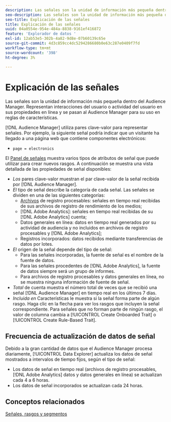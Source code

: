 ```yaml
---
description: Las señales son la unidad de información más pequeña dentro del Audience Manager. Representan interacciones del usuario o actividad del usuario en sus propiedades en línea y se pasan al Audience Manager para su uso en reglas de características.
seo-description: Las señales son la unidad de información más pequeña dentro del Audience Manager. Representan interacciones del usuario o actividad del usuario en sus propiedades en línea y se pasan al Audience Manager para su uso en reglas de características.
seo-title: Explicación de las señales
title: Explicación de las señales
uuid: 04a0554e-954e-484a-8838-9161ef416872
feature: 'Explorador de datos '
exl-id: 12ab53e5-302b-4a82-9d8e-07b60139c65e
source-git-commit: 4d3c859cc4dc5294286680b0e63c287e0409f7fd
workflow-type: tm+mt
source-wordcount: '398'
ht-degree: 3%

---
```


# Explicación de las señales

Las señales son la unidad de información más pequeña dentro del Audience Manager. Representan interacciones del usuario o actividad del usuario en sus propiedades en línea y se pasan al Audience Manager para su uso en reglas de características.

[!DNL Audience Manager] utiliza pares clave-valor para representar señales. Por ejemplo, la siguiente señal podría indicar que un visitante ha llegado a una página web que contiene componentes electrónicos:

* `page = electronics`

El [Panel de señales](../../features/data-explorer/data-explorer-signals-dashboard.md) muestra varios tipos de atributos de señal que puede utilizar para crear nuevos rasgos. A continuación se muestra una vista detallada de las propiedades de señal disponibles:

* *Los* pares clave-valor muestran el par clave-valor de la señal recibida por  [!DNL Audience Manager].
* *El* tipo de señal describe la categoría de cada señal. Las señales se dividen en una de las siguientes categorías:
   * [Archivos](/help/using/integration/media-data-integration/actionable-log-files.md) de registro procesables: señales en tiempo real recibidas de sus archivos de registro de rendimiento de los medios;
   * [!DNL Adobe Analytics]: señales en tiempo real recibidas de su  [!DNL Adobe Analytics] cuenta;
   * Datos generales en línea: datos en tiempo real generados por su actividad de audiencia y no incluidos en archivos de registro procesables y [!DNL Adobe Analytics];
   * Registros incorporados: datos recibidos mediante transferencias de datos por lotes.
* *El* origen de la señal depende del tipo de señal:
   * Para las señales incorporadas, la fuente de señal es el nombre de la fuente de datos.
   * Para las señales procedentes de [!DNL Adobe Analytics], la fuente de datos siempre será un grupo de informes.
   * Para archivos de registro procesables y datos generales en línea, no se muestra ninguna información de fuente de señal.
* *Total* de cuenta muestra el número total de veces que se recibió una señal  [!DNL Audience Manager] en tiempo real en los últimos 7 días.
* *Incluida en* Características le muestra si la señal forma parte de algún rasgo. Haga clic en la flecha para ver los rasgos que incluyen la señal correspondiente. Para señales que no forman parte de ningún rasgo, el valor de columna cambia a [!UICONTROL Create Onboarded Trait] o [!UICONTROL Create Rule-Based Trait].

## Frecuencia de actualización de datos de señal

Debido a la gran cantidad de datos que el Audience Manager procesa diariamente, [!UICONTROL Data Explorer] actualiza los datos de señal mostrados a intervalos de tiempo fijos, según el tipo de señal:

* Los datos de señal en tiempo real (archivos de registro procesables, [!DNL Adobe Analytics] datos y datos generales en línea) se actualizan cada 4 a 6 horas.
* Los datos de señal incorporados se actualizan cada 24 horas.

## Conceptos relacionados

[Señales, rasgos y segmentos](/help/using/reference/signal-trait-segment.md)
